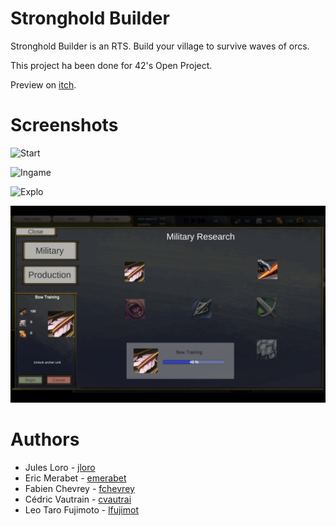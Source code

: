 # Stronghold Builder

Stronghold Builder is an RTS. Build your village to survive waves of orcs.

This project ha been done for 42's Open Project.

Preview on [itch](https://moicestderpy.itch.io/stronghold-builder).

# Screenshots

![Start](/screenshots/1.png?raw=true "start")

![Ingame](/screenshots/2.png?raw=true "ingame")

![Explo](/screenshots/3.png?raw=true "explo")

![GameOver](/screenshots/4.png?raw=true "gameover")

# Authors

- Jules Loro - [jloro](https://github.com/jloro)
- Eric Merabet - [emerabet](https://github.com/emerabet)
- Fabien Chevrey - [fchevrey](https://github.com/fchevrey)
- Cédric Vautrain - [cvautrai](https://github.com/Cedrok)
- Leo Taro Fujimoto - [lfujimot](https://github.com/furyou81)
